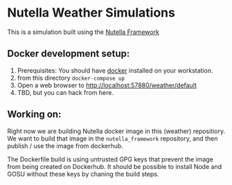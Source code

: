 # Nutella Weather Simulations

This is a simulation built using the [Nutella Framework](https://github.com/nutella-framework/nutella_framework)


## Docker development setup:
1. Prerequisites: You should have [docker](https://www.docker.com/) installed on your workstation.
2. from this directory `docker-compose up`
3. Open a web browser to [http://localhost:57880/weather/default](http://localhost:57880/weather/default)
3. TBD, but you can hack from here.

## Working on:
Right now we are building Nutella docker image in this (weather) repositiory.
We want to build that image in the `nutella_framework` repository, and then publish / use
the image from dockerhub.

The Dockerfile build is using untrusted GPG keys that prevent the image from being created on Dockerhub. It should be possible to install Node and GOSU without these keys by chaning the build steps.
